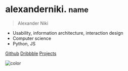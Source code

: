 # alexanderniki. <small>name</small>

> Alexander Niki

- Usability, information architecture, interaction design
- Computer science
- Python, JS

[Github](https://github.com/alexanderniki)
[Dribbble](https://dribbble.com/alexanderniki)
[Projects](projects.md)

<!-- background color -->
![color](#ecf0f1)
